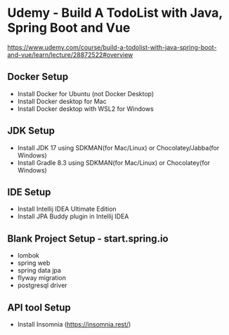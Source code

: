 # Udemy - Build A TodoList with Java, Spring Boot and Vue

https://www.udemy.com/course/build-a-todolist-with-java-spring-boot-and-vue/learn/lecture/28872522#overview

## Docker Setup

- Install Docker for Ubuntu (not Docker Desktop)
- Install Docker desktop for Mac
- Install Docker desktop with WSL2 for Windows

## JDK Setup

- Install JDK 17 using SDKMAN(for Mac/Linux) or Chocolatey/Jabba(for Windows)
- Install Gradle 8.3 using SDKMAN(for Mac/Linux) or Chocolatey(for Windows)

## IDE Setup

- Install Intellij IDEA Ultimate Edition
- Install JPA Buddy plugin in Intellij IDEA

## Blank Project Setup - start.spring.io

- lombok
- spring web
- spring data jpa
- flyway migration
- postgresql driver

## API tool Setup

- Install Insomnia (https://insomnia.rest/)